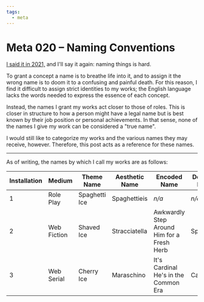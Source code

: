```yaml
---
tags:
  - meta
---
```


# Meta 020 – Naming Conventions

[I said it in 2021,](../2021/2021-07-02_meta-002_blog-name.md) and I'll say it again: naming things is hard.

To grant a concept a name is to breathe life into it, and to assign it the wrong name is to doom it to a confusing and painful death. For this reason, I find it difficult to assign strict identities to my works; the English language lacks the words needed to express the essence of each concept.

Instead, the names I grant my works act closer to those of roles. This is closer in structure to how a person might have a legal name but is best known by their job position or personal achievements. In that sense, none of the names I give my work can be considered a "true name".

I would still like to categorize my works and the various names they may receive, however. Therefore, this post acts as a reference for these names.

---

As of writing, the names by which I call my works are as follows:

| Installation | Medium      | Theme Name    | Aesthetic Name | Encoded Name                               | Decoded Name |
| ------------ | ----------- | ------------- | -------------- | ------------------------------------------ | ------------ |
| 1            | Role Play   | Spaghetti Ice | Spaghettieis   | _n/a_                                      | _n/a_        |
| 2            | Web Fiction | Shaved Ice    | Stracciatella  | Awkwardly Step Around Him for a Fresh Herb | Spearmint    |
| 3            | Web Serial  | Cherry Ice    | Maraschino     | It's Cardinal He's in the Common Era       | Carmine      |
